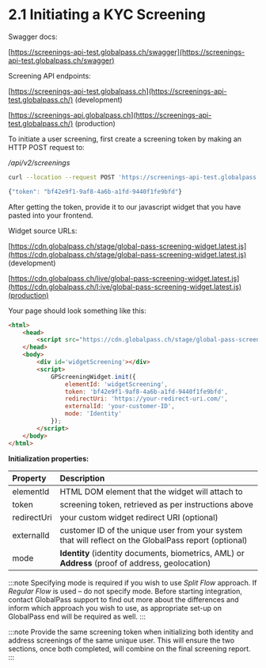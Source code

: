 # 2.1 Initiating a KYC Screening

Swagger docs:

[https://screenings-api-test.globalpass.ch/swagger](https://screenings-api-test.globalpass.ch/swagger)

Screening API endpoints:

[https://screenings-api-test.globalpass.ch](https://screenings-api-test.globalpass.ch/) (development)

[https://screenings-api.globalpass.ch](https://screenings-api-test.globalpass.ch/) (production)

To initiate a user screening, first create a screening token by making an HTTP POST request to:

_/api/v2/screenings_

```bash title="Request"
curl --location --request POST 'https://screenings-api-test.globalpass.ch/api/v2/screenings' --header 'Authorization: Bearer {your_access_token}'
```

```js title="Response"
{"token": "bf42e9f1-9af8-4a6b-a1fd-9440f1fe9bfd"}
```
After getting the token, provide it to our javascript widget that you have pasted into your frontend.

Widget source URLs:

[https://cdn.globalpass.ch/stage/global-pass-screening-widget.latest.js](https://cdn.globalpass.ch/stage/global-pass-screening-widget.latest.js) (development)

[https://cdn.globalpass.ch/live/global-pass-screening-widget.latest.js](https://cdn.globalpass.ch/l;ive/global-pass-screening-widget.latest.js)(production)

Your page should look something like this:

```html
<html>
    <head>
        <script src="https://cdn.globalpass.ch/stage/global-pass-screening-widget.latest.js"></script>
    </head>
    <body>
        <div id='widgetScreening'></div>
        <script>
            GPScreeningWidget.init({
                elementId: 'widgetScreening',
                token: 'bf42e9f1-9af8-4a6b-a1fd-9440f1fe9bfd',
                redirectUri: 'https://your-redirect-uri.com/',
                externalId: 'your-customer-ID',
                mode: 'Identity'
            });
        </script>
    </body>
</html>
```

**Initialization properties:**

| Property    | Description                                                                                           |
| :---------- | :---------------------------------------------------------------------------------------------------- |
| elementId   | HTML DOM element that the widget will attach to                                                       |
| token       | screening token, retrieved as per instructions above                                                  |
| redirectUri | your custom widget redirect URI (optional)                                                            |
| externalId  | customer ID of the unique user from your system that will reflect on the GlobalPass report (optional) |
| mode        | **Identity** (identity documents, biometrics, AML) or **Address** (proof of address, geolocation)     |

:::note
Specifying mode is required if you wish to use _Split Flow_ approach. If _Regular Flow_ is used – do not specify mode. Before starting integration, contact GlobalPass support to find out more about the differences and inform which approach you wish to use, as appropriate set-up on GlobalPass end will be required as well.
:::

:::note
Provide the same screening token when initializing both identity and address screenings of the same unique user. This will ensure the two sections, once both completed, will combine on the final screening report.
:::
